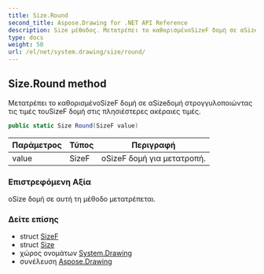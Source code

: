 ```yaml
---
title: Size.Round
second_title: Aspose.Drawing for .NET API Reference
description: Size μέθοδος. Μετατρέπει το καθορισμένοSizeF δομή σε αSizeδομή στρογγυλοποιώντας τις τιμές τουSizeF δομή στις πλησιέστερες ακέραιες τιμές.
type: docs
weight: 50
url: /el/net/system.drawing/size/round/
---
```

## Size.Round method

Μετατρέπει το καθορισμένοSizeF δομή σε αSizeδομή στρογγυλοποιώντας τις τιμές τουSizeF δομή στις πλησιέστερες ακέραιες τιμές.

```csharp
public static Size Round(SizeF value)
```

| Παράμετρος | Τύπος | Περιγραφή |
| --- | --- | --- |
| value | SizeF | οSizeF δομή για μετατροπή. |

### Επιστρεφόμενη Αξία

οSize δομή σε αυτή τη μέθοδο μετατρέπεται.

### Δείτε επίσης

* struct [SizeF](../../sizef/)
* struct [Size](../)
* χώρος ονομάτων [System.Drawing](../../size/)
* συνέλευση [Aspose.Drawing](../../../)


